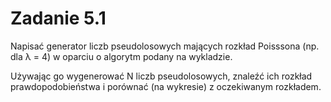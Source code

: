# Zadanie 5.1

Napisać generator liczb pseudolosowych mających rozkład Poisssona (np. dla λ = 4) w oparciu o algorytm podany na wykladzie.

Używając go wygenerować N liczb pseudolosowych, znaleźć ich rozkład prawdopodobieństwa i porównać (na wykresie) z oczekiwanym rozkładem.
